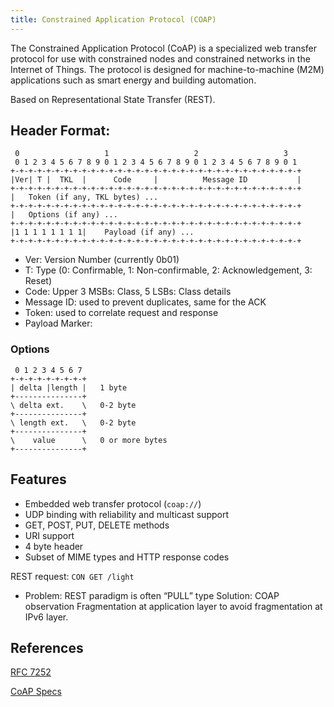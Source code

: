 ```yaml
---
title: Constrained Application Protocol (COAP)
---
```

The Constrained Application Protocol (CoAP) is a specialized web transfer protocol for use with constrained nodes and constrained networks in the Internet of Things. 
The protocol is designed for machine-to-machine (M2M) applications such as smart energy and building automation.


Based on Representational State Transfer (REST).





## Header Format:

     0                   1                   2                   3
     0 1 2 3 4 5 6 7 8 9 0 1 2 3 4 5 6 7 8 9 0 1 2 3 4 5 6 7 8 9 0 1
    +-+-+-+-+-+-+-+-+-+-+-+-+-+-+-+-+-+-+-+-+-+-+-+-+-+-+-+-+-+-+-+-+
    |Ver| T |  TKL  |      Code     |          Message ID           |
    +-+-+-+-+-+-+-+-+-+-+-+-+-+-+-+-+-+-+-+-+-+-+-+-+-+-+-+-+-+-+-+-+
    |   Token (if any, TKL bytes) ...
    +-+-+-+-+-+-+-+-+-+-+-+-+-+-+-+-+-+-+-+-+-+-+-+-+-+-+-+-+-+-+-+-+
    |   Options (if any) ...
    +-+-+-+-+-+-+-+-+-+-+-+-+-+-+-+-+-+-+-+-+-+-+-+-+-+-+-+-+-+-+-+-+
    |1 1 1 1 1 1 1 1|    Payload (if any) ...
    +-+-+-+-+-+-+-+-+-+-+-+-+-+-+-+-+-+-+-+-+-+-+-+-+-+-+-+-+-+-+-+-+


* Ver: Version Number (currently 0b01)
* T: Type (0: Confirmable, 1: Non-confirmable, 2: Acknowledgement, 3: Reset)
* Code: Upper 3 MSBs: Class, 5 LSBs: Class details
* Message ID: used to prevent duplicates, same for the ACK
* Token: used to correlate request and response
* Payload Marker: 


### Options

     0 1 2 3 4 5 6 7
    +-+-+-+-+-+-+-+-+
    | delta |length |   1 byte
    +---------------+
    \ delta ext.    \   0-2 byte
    +---------------+
    \ length ext.   \   0-2 byte
    +---------------+
    \    value      \   0 or more bytes
    +---------------+



## Features
* Embedded web transfer protocol (`coap://`)
* UDP binding with reliability and multicast support
* GET, POST, PUT, DELETE methods
* URI support
* 4 byte header
* Subset of MIME types and HTTP response codes


REST request: `CON GET /light`


* Problem: REST paradigm is often “PULL” type
	Solution: COAP observation
Fragmentation at application layer to avoid fragmentation at IPv6 layer.


## References
[RFC 7252](https://tools.ietf.org/html/rfc7252)

[CoAP Specs](http://coap.technology/spec.html)

